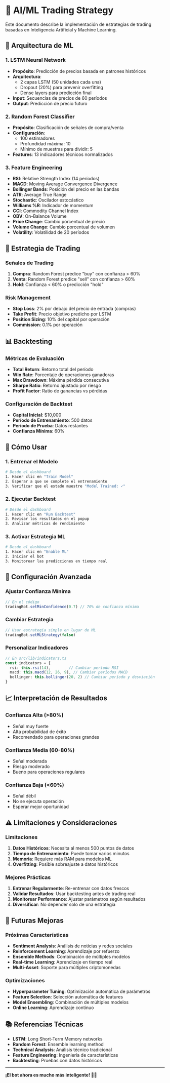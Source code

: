 # 🤖 AI/ML Trading Strategy

Este documento describe la implementación de estrategias de trading basadas en Inteligencia Artificial y Machine Learning.

## 🧠 **Arquitectura de ML**

### **1. LSTM Neural Network**
- **Propósito**: Predicción de precios basada en patrones históricos
- **Arquitectura**: 
  - 2 capas LSTM (50 unidades cada una)
  - Dropout (20%) para prevenir overfitting
  - Dense layers para predicción final
- **Input**: Secuencias de precios de 60 períodos
- **Output**: Predicción de precio futuro

### **2. Random Forest Classifier**
- **Propósito**: Clasificación de señales de compra/venta
- **Configuración**:
  - 100 estimadores
  - Profundidad máxima: 10
  - Mínimo de muestras para dividir: 5
- **Features**: 13 indicadores técnicos normalizados

### **3. Feature Engineering**
- **RSI**: Relative Strength Index (14 períodos)
- **MACD**: Moving Average Convergence Divergence
- **Bollinger Bands**: Posición del precio en las bandas
- **ATR**: Average True Range
- **Stochastic**: Oscilador estocástico
- **Williams %R**: Indicador de momentum
- **CCI**: Commodity Channel Index
- **OBV**: On-Balance Volume
- **Price Change**: Cambio porcentual de precio
- **Volume Change**: Cambio porcentual de volumen
- **Volatility**: Volatilidad de 20 períodos

## 🎯 **Estrategia de Trading**

### **Señales de Trading**
1. **Compra**: Random Forest predice "buy" con confianza > 60%
2. **Venta**: Random Forest predice "sell" con confianza > 60%
3. **Hold**: Confianza < 60% o predicción "hold"

### **Risk Management**
- **Stop Loss**: 2% por debajo del precio de entrada (compras)
- **Take Profit**: Precio objetivo predicho por LSTM
- **Position Sizing**: 10% del capital por operación
- **Commission**: 0.1% por operación

## 📊 **Backtesting**

### **Métricas de Evaluación**
- **Total Return**: Retorno total del período
- **Win Rate**: Porcentaje de operaciones ganadoras
- **Max Drawdown**: Máxima pérdida consecutiva
- **Sharpe Ratio**: Retorno ajustado por riesgo
- **Profit Factor**: Ratio de ganancias vs pérdidas

### **Configuración de Backtest**
- **Capital Inicial**: $10,000
- **Período de Entrenamiento**: 500 datos
- **Período de Prueba**: Datos restantes
- **Confianza Mínima**: 60%

## 🚀 **Cómo Usar**

### **1. Entrenar el Modelo**
```bash
# Desde el dashboard
1. Hacer clic en "Train Model"
2. Esperar a que se complete el entrenamiento
3. Verificar que el estado muestre "Model Trained: ✓"
```

### **2. Ejecutar Backtest**
```bash
# Desde el dashboard
1. Hacer clic en "Run Backtest"
2. Revisar los resultados en el popup
3. Analizar métricas de rendimiento
```

### **3. Activar Estrategia ML**
```bash
# Desde el dashboard
1. Hacer clic en "Enable ML"
2. Iniciar el bot
3. Monitorear las predicciones en tiempo real
```

## 🔧 **Configuración Avanzada**

### **Ajustar Confianza Mínima**
```typescript
// En el código
tradingBot.setMinConfidence(0.7) // 70% de confianza mínima
```

### **Cambiar Estrategia**
```typescript
// Usar estrategia simple en lugar de ML
tradingBot.setMLStrategy(false)
```

### **Personalizar Indicadores**
```typescript
// En src/lib/indicators.ts
const indicators = {
  rsi: this.rsi(14),        // Cambiar período RSI
  macd: this.macd(12, 26, 9), // Cambiar períodos MACD
  bollinger: this.bollinger(20, 2) // Cambiar período y desviación
}
```

## 📈 **Interpretación de Resultados**

### **Confianza Alta (>80%)**
- Señal muy fuerte
- Alta probabilidad de éxito
- Recomendado para operaciones grandes

### **Confianza Media (60-80%)**
- Señal moderada
- Riesgo moderado
- Bueno para operaciones regulares

### **Confianza Baja (<60%)**
- Señal débil
- No se ejecuta operación
- Esperar mejor oportunidad

## ⚠️ **Limitaciones y Consideraciones**

### **Limitaciones**
1. **Datos Históricos**: Necesita al menos 500 puntos de datos
2. **Tiempo de Entrenamiento**: Puede tomar varios minutos
3. **Memoria**: Requiere más RAM para modelos ML
4. **Overfitting**: Posible sobreajuste a datos históricos

### **Mejores Prácticas**
1. **Entrenar Regularmente**: Re-entrenar con datos frescos
2. **Validar Resultados**: Usar backtesting antes de trading real
3. **Monitorear Performance**: Ajustar parámetros según resultados
4. **Diversificar**: No depender solo de una estrategia

## 🔮 **Futuras Mejoras**

### **Próximas Características**
- **Sentiment Analysis**: Análisis de noticias y redes sociales
- **Reinforcement Learning**: Aprendizaje por refuerzo
- **Ensemble Methods**: Combinación de múltiples modelos
- **Real-time Learning**: Aprendizaje en tiempo real
- **Multi-Asset**: Soporte para múltiples criptomonedas

### **Optimizaciones**
- **Hyperparameter Tuning**: Optimización automática de parámetros
- **Feature Selection**: Selección automática de features
- **Model Ensembling**: Combinación de múltiples modelos
- **Online Learning**: Aprendizaje continuo

## 📚 **Referencias Técnicas**

- **LSTM**: Long Short-Term Memory networks
- **Random Forest**: Ensemble learning method
- **Technical Analysis**: Análisis técnico tradicional
- **Feature Engineering**: Ingeniería de características
- **Backtesting**: Pruebas con datos históricos

---

**¡El bot ahora es mucho más inteligente! 🧠✨**
